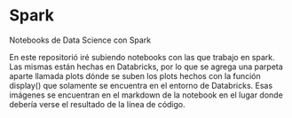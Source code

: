 # Spark
Notebooks de Data Science con Spark

En este repositorió iré subiendo notebooks con las que trabajo en spark.
Las mismas están hechas en Databricks, por lo que se agrega una parpeta aparte llamada plots
dónde se suben los plots hechos con la función display() que solamente se encuentra en el
entorno de Databricks. Esas imágenes se encuentran en el markdown de la notebook en el lugar 
donde debería verse el resultado de la línea de código.
